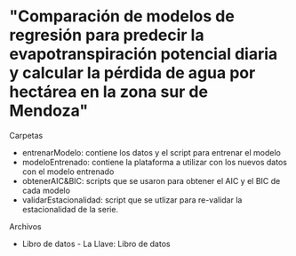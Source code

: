 # "Comparación de modelos de regresión para predecir la evapotranspiración potencial diaria y calcular la pérdida de agua por hectárea en la zona sur de Mendoza"

Carpetas
- entrenarModelo: contiene los datos y el script para entrenar el modelo
- modeloEntrenado: contiene la plataforma a utilizar con los nuevos datos con el modelo entrenado
- obtenerAIC&BIC: scripts que se usaron para obtener el AIC y el BIC de cada modelo
- validarEstacionalidad: script que se utlizar para re-validar la estacionalidad de la serie.

Archivos
- Libro de datos - La Llave: Libro de datos
